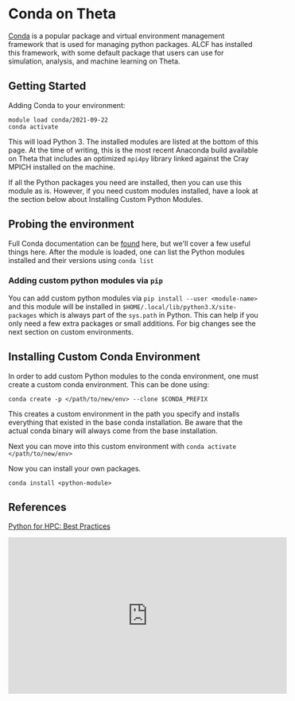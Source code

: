 # Conda on Theta
[Conda](https://conda.io/docs/) is a popular package and virtual environment management framework that is used for managing python packages. ALCF has installed this framework, with some default package that users can use for simulation, analysis, and machine learning on Theta.

## Getting Started
Adding Conda to your environment:

```
module load conda/2021-09-22
conda activate
```
This will load Python 3. The installed modules are listed at the bottom of this page. At the time of writing, this is the most recent Anaconda build available on Theta that includes an optimized `mpi4py` library linked against the Cray MPICH installed on the machine. 

If all the Python packages you need are installed, then you can use this module as is. However, if you need custom modules installed, have a look at the section below about Installing Custom Python Modules.

## Probing the environment
Full Conda documentation can be [found](https://conda.io/docs/user-guide/getting-started.html) here, but we'll cover a few useful things here. After the module is loaded, one can list the Python modules installed and their versions using `conda list`


### Adding custom python modules via `pip`
You can add custom python modules via `pip install --user <module-name>` and this module will be installed in `$HOME/.local/lib/python3.X/site-packages` which is always part of the `sys.path` in Python. This can help if you only need a few extra packages or small additions. For big changes see the next section on custom environments.

## Installing Custom Conda Environment
In order to add custom Python modules to the conda environment, one must create a custom conda environment. This can be done using:

```
conda create -p </path/to/new/env> --clone $CONDA_PREFIX
```

This creates a custom environment in the path you specify and installs everything that existed in the base conda installation. Be aware that the actual conda binary will always come from the base installation.

Next you can move into this custom environment with `conda activate </path/to/new/env>`

Now you can install your own packages.

```
conda install <python-module>
```

## References
[Python for HPC: Best Practices](https://www.alcf.anl.gov/support-center/training-assets/python-hpc-best-practices)

<iframe width="560" height="315" src="https://www.youtube.com/embed/Dt8-wKLFCRw" title="YouTube video player" frameborder="0" allow="accelerometer; autoplay; clipboard-write; encrypted-media; gyroscope; picture-in-picture" allowfullscreen></iframe>




